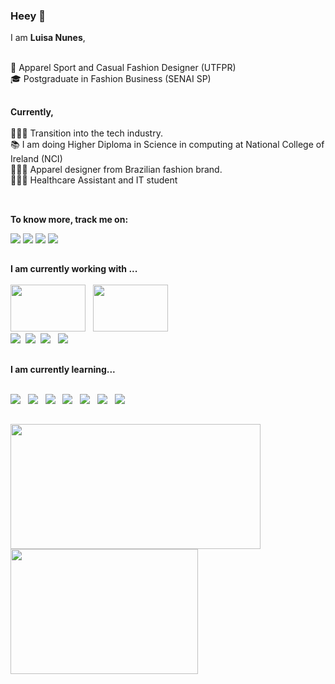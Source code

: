 ### Heey 👋

I am **Luisa Nunes**,
<br><br>

🧵 Apparel Sport and Casual Fashion Designer (UTFPR)
<br>
🎓 Postgraduate in Fashion Business (SENAI SP)

##

**Currently,**
<br><br>
👩🏽‍💻 Transition into the tech industry.
<br>
📚 I am doing Higher Diploma in Science in computing at National College of Ireland (NCI)
<br>
🎯🇧🇷 Apparel designer from Brazilian fashion brand.
<br>
🎯🇮🇪 Healthcare Assistant and IT student 
<br><br>  

 ##
 
 **To know more, track me on:**

<div>
  <a href="https://www.linkedin.com/in/luinunes" target="_blank"><img src="https://img.shields.io/badge/-LinkedIn-%230077B5?style=for-the-badge&logo=linkedin&logoColor=white" target="_blank"></a> 
  <a href="https://twitter.com/luinunes13" target="_blank"><img src="https://img.shields.io/badge/Twitter-1DA1F2?style=for-the-badge&logo=twitter&logoColor=white" target="_blank"></a> 
    <a href = "mailto:luinunes@yahoo.com"><img src="https://img.shields.io/badge/-Gmail-%23333?style=for-the-badge&logo=gmail&logoColor=white" target="_blank"></a>
    <a href="https://discordapp.com/users/2318" target="_blank"><img src="https://img.shields.io/badge/Discord-7289DA?style=for-the-badge&logo=discord&logoColor=white" target="_blank"></a> 
<div> 

 ##
 
 **I am currently working with ...**
<br><br>
<img height="75em" width= "120em" src="https://aleen42.github.io/badges/src/photoshop.svg" />&nbsp;&nbsp; 
<img height="75em" width= "120em" src="https://aleen42.github.io/badges/src/illustrator.svg" />&nbsp;&nbsp;
<br>
<img src="https://img.shields.io/badge/Microsoft_Office-D83B01?style=for-the-badge&logo=microsoft-office&logoColor=white" />&nbsp;&nbsp;<img src="https://img.shields.io/badge/Microsoft_Word-2B579A?style=for-the-badge&logo=microsoft-word&logoColor=white" />&nbsp;&nbsp;<img src="https://img.shields.io/badge/Microsoft_Excel-217346?style=for-the-badge&logo=microsoft-excel&logoColor=white" />&nbsp;&nbsp; <img src="https://img.shields.io/badge/Microsoft_PowerPoint-B7472A?style=for-the-badge&logo=microsoft-powerpoint&logoColor=white" />&nbsp;&nbsp; 


 
  ##
 
 **I am currently learning...**
 <br><br>
 
<img src="https://img.shields.io/badge/html5%20-%23e34f26.svg?&style=for-the-badge&logo=html5&logoColor=white" />&nbsp;&nbsp;
<img src="https://img.shields.io/badge/CSS3-1572B6?&style=for-the-badge&logo=css3&logoColor=white" />&nbsp;&nbsp;
<img src="https://img.shields.io/badge/JavaScript-F7DF1E?style=for-the-badge&logo=javascript&logoColor=black" />&nbsp;&nbsp;
<img src="https://img.shields.io/badge/jQuery-0769AD?style=for-the-badge&logo=jquery&logoColor=white" />&nbsp;&nbsp; 
<img src="https://img.shields.io/badge/Bootstrap-563D7C?style=for-the-badge&logo=bootstrap&logoColor=white" />&nbsp;&nbsp; 
<img src="https://img.shields.io/badge/MySQL-00000F?style=for-the-badge&logo=mysql&logoColor=white" />&nbsp;&nbsp; 
<img src="https://img.shields.io/badge/Java-ED8B00?style=for-the-badge&logo=java&logoColor=white" />&nbsp; 
 
 ##
 
<div align="left">
  <a href="https://github.com/luinunes13">
  <img height="200em" width= "400em" src="https://github-readme-stats.vercel.app/api?username=luinunes13&show_icons=true&theme=dracula&include_all_commits=true&count_private=true"/>
  <img height="200em" width= "300em" src="https://github-readme-stats.vercel.app/api/top-langs/?username=luinunes13&layout=compact&langs_count=7&theme=dracula"/>
</div>
  
 ##
  
    



<!--
**luinunes13/luinunes13** is a ✨ _special_ ✨ repository because its `README.md` (this file) appears on your GitHub profile.



